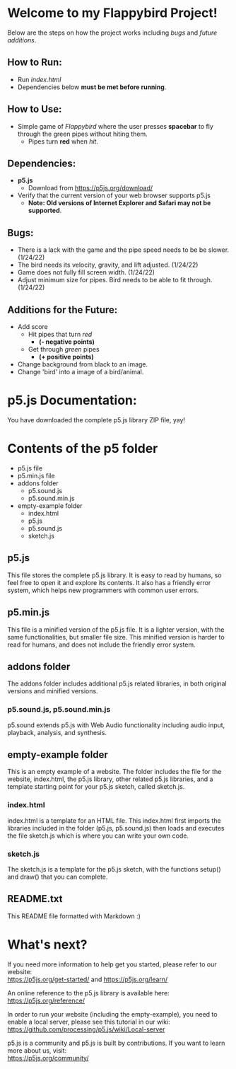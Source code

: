 # Welcome to my Flappybird Project!
Below are the steps on how the project works including *bugs* and *future additions*.

## How to Run: 

* Run *index.html*
* Dependencies below **must be met before running**.

## How to Use:

* Simple game of *Flappybird* where the user presses **spacebar** to fly through the green pipes without hiting them.
    * Pipes turn **red** when *hit*.

## Dependencies:
* **p5.js**
    * Download from https://p5js.org/download/
* Verify that the current version of your web browser supports p5.js
    * **Note: Old versions of Internet Explorer and Safari may not be supported**.

##  Bugs:

* There is a lack with the game and the pipe speed needs to be be slower. (1/24/22)
* The bird needs its velocity, gravity, and lift adjusted. (1/24/22)
* Game does not fully fill screen width. (1/24/22)
* Adjust minimum size for pipes. Bird needs to be able to fit through. (1/24/22)

## Additions for the Future:

* Add score 
    * Hit pipes that turn *red* 
        * **(- negative points)**
    * Get through *green* pipes 
        * **(+ positive points)**
* Change background from black to an image.
* Change 'bird' into a image of a bird/animal. 

# p5.js Documentation:

You have downloaded the complete p5.js library ZIP file, yay!

# Contents of the p5 folder

* p5.js file
* p5.min.js file
* addons folder
  * p5.sound.js
  * p5.sound.min.js
* empty-example folder
  * index.html
  * p5.js
  * p5.sound.js
  * sketch.js

## p5.js

This file stores the complete p5.js library. It is easy to read by humans, so feel free to open it and explore its contents. It also has a friendly error system, which helps new programmers with common user errors.

## p5.min.js

This file is a minified version of the p5.js file. It is a lighter version, with the same functionalities, but smaller file size. This minified version is harder to read for humans, and does not include the friendly error system.

## addons folder

The addons folder includes additional p5.js related libraries, in both original versions and minified versions.

### p5.sound.js, p5.sound.min.js

p5.sound extends p5.js with Web Audio functionality including audio input, playback, analysis, and synthesis.

## empty-example folder

This is an empty example of a website. The folder includes the file for the website, index.html, the p5.js library, other related p5.js libraries, and a template starting point for your p5.js sketch, called sketch.js.

### index.html

index.html is a template for an HTML file. This index.html first imports the libraries included in the folder (p5.js, p5.sound.js) then loads and executes the file sketch.js which is where you can write your own code.

### sketch.js

The sketch.js is a template for the p5.js sketch, with the functions setup() and draw() that you can complete.

## README.txt

This README file formatted with Markdown :)

# What's next?

If you need more information to help get you started, please refer to our website:  
https://p5js.org/get-started/ and https://p5js.org/learn/

An online reference to the p5.js library is available here:  
https://p5js.org/reference/

In order to run your website (including the empty-example), you need to enable a local server, please see this tutorial in our wiki:  
https://github.com/processing/p5.js/wiki/Local-server

p5.js is a community and p5.js is built by contributions. If you want to learn more about us, visit:  
https://p5js.org/community/